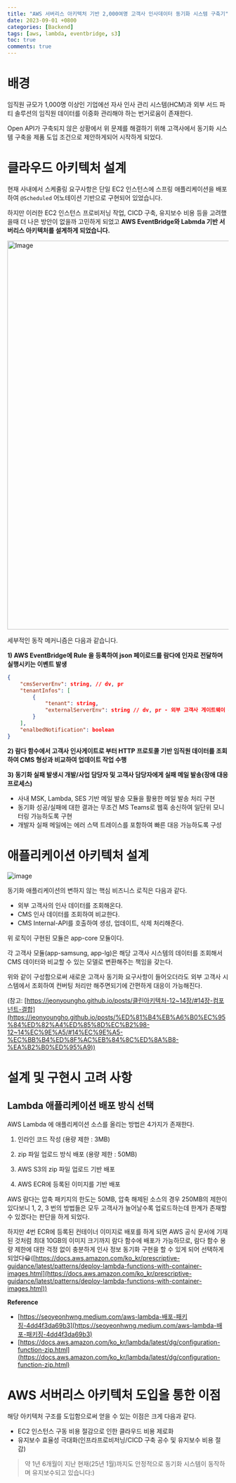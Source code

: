 ```yaml
---
title: "AWS 서버리스 아키텍처 기반 2,000여명 고객사 인사데이터 동기화 시스템 구축기"
date: 2023-09-01 +0800
categories: [Backend]
tags: [aws, lambda, eventbridge, s3]
toc: true
comments: true
---
```


# 배경
임직원 규모가 1,000명 이상인 기업에선 자사 인사 관리 시스템(HCM)과 외부 서드 파티 솔루션의 임직원 데이터를 이중화 관리해야 하는 번거로움이 존재한다.

Open API가 구축되지 않은 상황에서 위 문제를 해결하기 위해 고객사에서 동기화 시스템 구축을 제품 도입 조건으로 제안하게되어 시작하게 되었다.

# 클라우드 아키텍처 설계
현재 사내에서 스케줄링 요구사항은 단일 EC2 인스턴스에 스프링 애플리케이션을 배포하여 `@Scheduled` 어노테이션 기반으로  구현되어 있었습니다.

하지만 이러한 EC2 인스턴스 프로비저닝 작업, CICD 구축, 유지보수 비용 등을 고려했을때 더 나은 방안이 없을까 고민하게 되었고 **AWS EventBridge와 Labmda 기반 서버리스 아키텍처를 설계하게 되었습니다.**

<img width="883" alt="Image" src="https://github.com/user-attachments/assets/081bc8ce-01f4-4017-9b59-17a9c08e7847" />

세부적인 동작 메커니즘은 다음과 같습니다.

**1) AWS EventBridge에 Rule 을 등록하여 json 페이로드를 람다에 인자로 전달하며 실행시키는 이벤트 발생**

```json
{
    "cmsServerEnv": string, // dv, pr
    "tenantInfos": [
        {
            "tenant": string,
            "externalServerEnv": string // dv, pr - 외부 고객사 게이트웨이 환경
        }
    ],
    "enalbedNotification": boolean
}
```

**2) 람다 함수에서 고객사 인사게이트로 부터 HTTP 프로토콜 기반 임직원 데이터를 조회하여 CMS 형상과 비교하여 업데이트 작업 수행**

**3) 동기화 실패 발생시 개발/사업 담당자 및 고객사 담당자에게 실패 메일 발송(장애 대응 프로세스)**
- 사내 MSK, Lambda, SES 기반 메일 발송 모듈을 활용한 메일 발송 처리 구현
- 동기화 성공/실패에 대한 결과는 무조건 MS Teams로 웹훅 송신하여 일단위 모니터링 가능하도록 구현
- 개발자 실패 메일에는 에러 스택 트레이스를 포함하여 빠른 대응 가능하도록 구성

# 애플리케이션 아키텍처 설계

![image](https://github.com/jeonyoungho/jeonyoungho.github.io/assets/44339530/54c768f5-e6cc-499d-9799-f1ab67a3da4f)

동기화 애플리케이션의 변하지 않는 핵심 비즈니스 로직은 다음과 같다.

- 외부 고객사의 인사 데이터를 조회해온다.
- CMS 인사 데이터를 조회하여 비교한다.
- CMS Internal-API를 호출하여 생성, 업데이트, 삭제 처리해준다.

위 로직이 구현된 모듈은 app-core 모듈이다.

각 고객사 모듈(app-samsung, app-lg)은 해당 고객사 시스템의 데이터를 조회해서 CMS 데이터와 비교할 수 있는 모델로 변환해주는 책임을 갖는다.

위와 같이 구성함으로써 새로운 고객사 동기화 요구사항이 들어오더라도 외부 고객사 시스템에서 조회하여 컨버팅 처리만 해주면되기에 간편하게 대응이 가능해진다.

(참고: [https://jeonyoungho.github.io/posts/클린아키텍처-12~14장/#14장-컴포넌트-결합](https://jeonyoungho.github.io/posts/%ED%81%B4%EB%A6%B0%EC%95%84%ED%82%A4%ED%85%8D%EC%B2%98-12~14%EC%9E%A5/#14%EC%9E%A5-%EC%BB%B4%ED%8F%AC%EB%84%8C%ED%8A%B8-%EA%B2%B0%ED%95%A9))

# 설계 및 구현시 고려 사항

## Lambda 애플리케이션 배포 방식 선택

AWS Lambda 에 애플리케이션 소스를 올리는 방법은 4가지가 존재한다.

1) 인라인 코드 작성 (용량 제한 : 3MB)

2) zip 파일 업로드 방식 배포 (용량 제한 : 50MB)

3) AWS S3의 zip 파일 업로드 기반 배포

4) AWS ECR에 등록된 이미지를 기반 배포

AWS 람다는 압축 패키지의 한도는 50MB, 압축 해제된 소스의 경우 250MB의 제한이 있다보니 1, 2, 3 번의 방법들은 모두 고객사가 늘어날수록 업로드하는데 한계가 존재할 수 있겠다는 판단을 하게 되었다.

하지만 4번 ECR에 등록된 컨테이너 이미지로 배포를 하게 되면 AWS 공식 문서에 기재된 것처럼 최대 10GB의 이미지 크기까지 람다 함수에 배포가 가능하므로, 람다 함수 용량 제한에 대한 걱정 없이 충분하게 인사 정보 동기화 구현을 할 수 있게 되어 선택하게 되었다😀([https://docs.aws.amazon.com/ko_kr/prescriptive-guidance/latest/patterns/deploy-lambda-functions-with-container-images.html](https://docs.aws.amazon.com/ko_kr/prescriptive-guidance/latest/patterns/deploy-lambda-functions-with-container-images.html))

**Reference**
- [https://seoyeonhwng.medium.com/aws-lambda-배포-패키징-4dd4f3da69b3](https://seoyeonhwng.medium.com/aws-lambda-배포-패키징-4dd4f3da69b3)
- [https://docs.aws.amazon.com/ko_kr/lambda/latest/dg/configuration-function-zip.html](https://docs.aws.amazon.com/ko_kr/lambda/latest/dg/configuration-function-zip.html)

# AWS 서버리스 아키텍처 도입을 통한 이점
해당 아키텍처 구조를 도입함으로써 얻을 수 있는 이점은 크게 다음과 같다.

- EC2 인스턴스 구동 비용 절감으로 인한 클라우드 비용 제로화
- 유지보수 효율성 극대화(인프라프로비저닝/CICD 구축 공수 및 유지보수 비용 절감)

> 약 1년 6개월이 지난 현재(25년 1월)까지도 안정적으로 동기화 시스템이 동작하며 유지보수되고 있습니다:)
